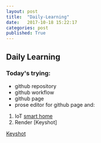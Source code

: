 ```yaml
---
layout: post
title:  "Daily-Learning"
date:   2017-10-18 15:22:17
categories: post
published: True
---
```


## Daily Learning
### Today's trying:
- github repository
- github workflow
- github page
- prose editor for github page
and:
1. IoT [smart home](http://study.163.com/course/courseLearn.htm?courseId=1304002 "IoT")
2. Render [Keyshot]

[Keyshot](https://v.daxue.taobao.com/detail.htm?spm=a2174.7789578.2.1.4632lT&courseId=50660)
